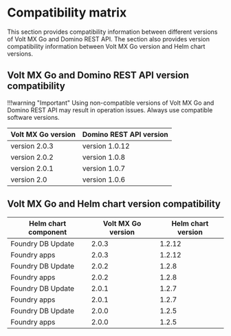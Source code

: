 # Compatibility matrix

This section provides compatibility information between different versions of Volt MX Go and Domino REST API. The section also provides version compatibility information between Volt MX Go version and Helm chart versions.

## Volt MX Go and Domino REST API version compatibility 

!!!warning "Important"
    Using non-compatible versions of Volt MX Go and Domino REST API may result in operation issues. Always use compatible software versions.

|Volt MX Go version|Domino REST API version|
|----|----|
|version 2.0.3|version 1.0.12|
|version 2.0.2|version 1.0.8|
|version 2.0.1|version 1.0.7|
|version 2.0|version 1.0.6|

## Volt MX Go and Helm chart version compatibility

|Helm chart component|Volt MX Go version|Helm chart version|
|----|----|----|
|Foundry DB Update|2.0.3|1.2.12|
|Foundry apps|2.0.3|1.2.12|
|Foundry DB Update|2.0.2|1.2.8|
|Foundry apps|2.0.2|1.2.8|
|Foundry DB Update|2.0.1|1.2.7|
|Foundry apps|2.0.1|1.2.7|
|Foundry DB Update|2.0.0|1.2.5|
|Foundry apps|2.0.0|1.2.5|

